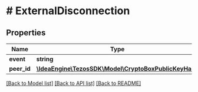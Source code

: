 # # ExternalDisconnection

## Properties

Name | Type | Description | Notes
------------ | ------------- | ------------- | -------------
**event** | **string** |  |
**peer_id** | [**\IdeaEngine\TezosSDK\Model\CryptoBoxPublicKeyHash**](CryptoBoxPublicKeyHash.md) |  |

[[Back to Model list]](../../README.md#models) [[Back to API list]](../../README.md#endpoints) [[Back to README]](../../README.md)
